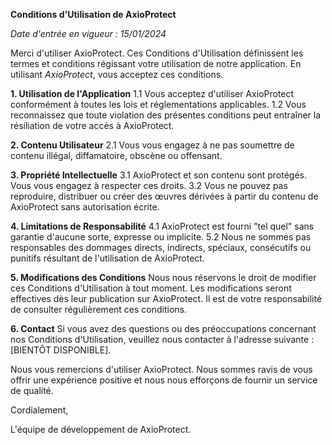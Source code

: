 **Conditions d'Utilisation de AxioProtect**

*Date d'entrée en vigueur : 15/01/2024*

Merci d'utiliser AxioProtect. Ces Conditions d'Utilisation définissent les termes et conditions régissant votre utilisation de notre application. En utilisant _AxioProtect_, vous acceptez ces conditions.

**1. Utilisation de l'Application**
1.1 Vous acceptez d'utiliser AxioProtect conformément à toutes les lois et réglementations applicables.
1.2 Vous reconnaissez que toute violation des présentes conditions peut entraîner la résiliation de votre accès à AxioProtect.

**2. Contenu Utilisateur**
2.1 Vous vous engagez à ne pas soumettre de contenu illégal, diffamatoire, obscène ou offensant.

**3. Propriété Intellectuelle**
3.1 AxioProtect et son contenu sont protégés. Vous vous engagez à respecter ces droits.
3.2 Vous ne pouvez pas reproduire, distribuer ou créer des œuvres dérivées à partir du contenu de AxioProtect sans autorisation écrite.

**4. Limitations de Responsabilité**
4.1 AxioProtect est fourni "tel quel" sans garantie d'aucune sorte, expresse ou implicite.
5.2 Nous ne sommes pas responsables des dommages directs, indirects, spéciaux, consécutifs ou punitifs résultant de l'utilisation de AxioProtect.

**5. Modifications des Conditions**
Nous nous réservons le droit de modifier ces Conditions d'Utilisation à tout moment.
Les modifications seront effectives dès leur publication sur AxioProtect.
Il est de votre responsabilité de consulter régulièrement ces conditions.

**6. Contact**
Si vous avez des questions ou des préoccupations concernant nos Conditions d'Utilisation, veuillez nous contacter à l'adresse suivante : [BIENTÔT DISPONIBLE].

Nous vous remercions d'utiliser AxioProtect. Nous sommes ravis de vous offrir une expérience positive et nous nous efforçons de fournir un service de qualité.

Cordialement,

L'équipe de développement de AxioProtect.
